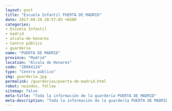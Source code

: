 ```yaml
---
layout: post
title: "Escuela Infantil PUERTA DE MADRID"
date: 2017-09-20 20:57:05 +0200
categories:
- Escuela Infantil
- madrid
- alcala-de-henares
- Centro público
- guarderia
name: "PUERTA DE MADRID"
province: "Madrid"
location: "Alcala de Henares"
code: "28044124"
type: "Centro público"
img: guarderia.jpg
permalink: /guarderias/puerta-de-madrid.html
robot: noindex, follow
sitemap: false
meta-title: "Toda la información de la guardería PUERTA DE MADRID"
meta-description: "Toda la información de la guardería PUERTA DE MADRID"
---
```

